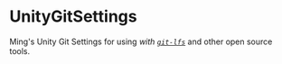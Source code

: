 # UnityGitSettings

Ming's Unity Git Settings for using _with [`git-lfs`](https://git-lfs.github.com/)_ and other open source tools. 
